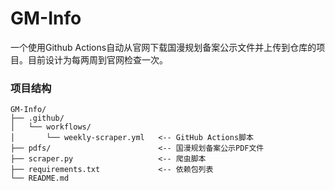 # GM-Info

一个使用Github Actions自动从官网下载国漫规划备案公示文件并上传到仓库的项目。目前设计为每两周到官网检查一次。

### 项目结构

```
GM-Info/
├── .github/
│   └── workflows/
│       └── weekly-scraper.yml   <-- GitHub Actions脚本
├── pdfs/                        <-- 国漫规划备案公示PDF文件
├── scraper.py                   <-- 爬虫脚本
├── requirements.txt             <-- 依赖包列表
└── README.md
```

